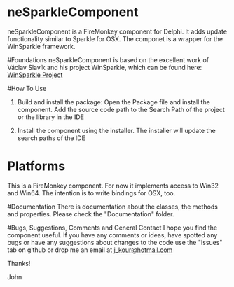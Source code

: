 # neSparkleComponent
neSparkleComponent is a FireMonkey component for Delphi. It adds update functionality similar to Sparkle for OSX. The componet is a wrapper for the WinSparkle framework.


#Foundations
neSparkleComponent is based on the excellent work of Václav Slavík and his project WinSparkle, which can be found here: [WinSparkle Project](http://winsparkle.org "WinSparkle Project")


#How To Use
1. Build and install the package: Open the Package file and install the component. Add the source code path to the Search Path of the project or the library in the IDE

2. Install the component using the installer. The installer will update the search paths of the IDE


# Platforms
This is a FireMonkey component. For now it implements access to Win32 and Win64. The intention is to write bindings for OSX, too.


#Documentation
There is documentation about the classes, the methods and properties. Please check the "Documentation" folder.


#Bugs, Suggestions, Comments and General Contact
I hope you find the component useful. If you have any comments or ideas, have spotted any bugs or have any suggestions about changes to the code use the "Issues" tab on github or drop me an email at j_kour@hotmail.com

Thanks!

John

